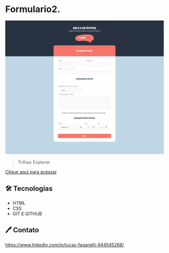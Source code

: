 # Formulario2.

![preview](./.github/preview.png)

>Trilhas Explorer

[Clique aqui para acessar](https://lucasfaganelli.github.io/Formulario03//)

## 🛠 Tecnologias

- HTML
- CSS
- GIT E GITHUB

## 🖊 Contato

https://www.linkedin.com/in/lucas-faganelli-944545268/
